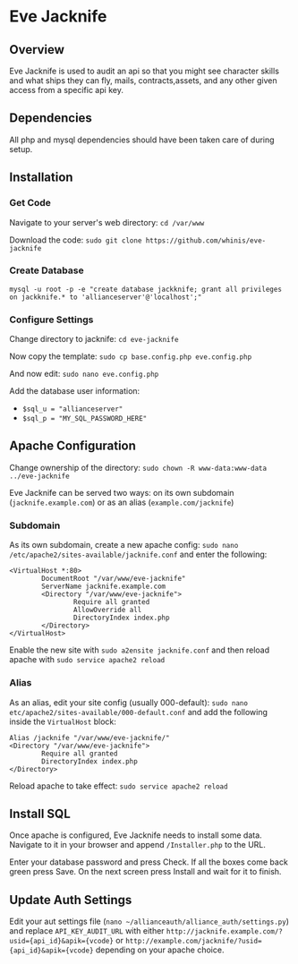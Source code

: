 # Eve Jacknife

## Overview
Eve Jacknife is used to audit an api so that you might see character skills and what ships they can fly, mails, contracts,assets, and any other given access from a specific api key.

## Dependencies
All php and mysql dependencies should have been taken care of during setup.

## Installation
### Get Code
Navigate to your server's web directory: `cd /var/www`

Download the code: `sudo git clone https://github.com/whinis/eve-jacknife`

### Create Database

    mysql -u root -p -e "create database jackknife; grant all privileges on jackknife.* to 'allianceserver'@'localhost';"

### Configure Settings

Change directory to jacknife: `cd eve-jacknife`

Now copy the template: `sudo cp base.config.php eve.config.php`

And now edit: `sudo nano eve.config.php`

Add the database user information:
 - `$sql_u = "allianceserver"`
 - `$sql_p = "MY_SQL_PASSWORD_HERE"`

## Apache Configuration

Change ownership of the directory: `sudo chown -R www-data:www-data ../eve-jacknife`

Eve Jacknife can be served two ways: on its own subdomain (`jacknife.example.com`) or as an alias (`example.com/jacknife`)

### Subdomain
As its own subdomain, create a new apache config: `sudo nano /etc/apache2/sites-available/jacknife.conf` and enter the following:

    <VirtualHost *:80>
            DocumentRoot "/var/www/eve-jacknife"
            ServerName jacknife.example.com
            <Directory "/var/www/eve-jacknife">
                    Require all granted
                    AllowOverride all
                    DirectoryIndex index.php
            </Directory>
    </VirtualHost>

Enable the new site with `sudo a2ensite jacknife.conf` and then reload apache with `sudo service apache2 reload`

### Alias
As an alias, edit your site config (usually 000-default): `sudo nano etc/apache2/sites-available/000-default.conf` and add the following inside the `VirtualHost` block:

    Alias /jacknife "/var/www/eve-jacknife/"
    <Directory "/var/www/eve-jacknife">
            Require all granted
            DirectoryIndex index.php
    </Directory>

Reload apache to take effect: `sudo service apache2 reload`

## Install SQL

Once apache is configured, Eve Jacknife needs to install some data. Navigate to it in your browser and append `/Installer.php` to the URL.

Enter your database password and press Check. If all the boxes come back green press Save. On the next screen press Install and wait for it to finish.

## Update Auth Settings

Edit your aut settings file (`nano ~/allianceauth/alliance_auth/settings.py`) and replace `API_KEY_AUDIT_URL` with either `http://jacknife.example.com/?usid={api_id}&apik={vcode}` or `http://example.com/jacknife/?usid={api_id}&apik={vcode}` depending on your apache choice.
